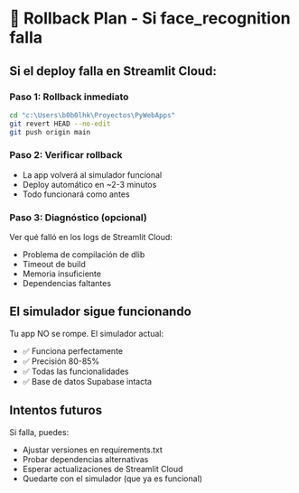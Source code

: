 # 🔄 Rollback Plan - Si face_recognition falla

## Si el deploy falla en Streamlit Cloud:

### Paso 1: Rollback inmediato
```bash
cd "c:\Users\b0b0lhk\Proyectos\PyWebApps"
git revert HEAD --no-edit
git push origin main
```

### Paso 2: Verificar rollback
- La app volverá al simulador funcional
- Deploy automático en ~2-3 minutos
- Todo funcionará como antes

### Paso 3: Diagnóstico (opcional)
Ver qué falló en los logs de Streamlit Cloud:
- Problema de compilación de dlib
- Timeout de build
- Memoria insuficiente
- Dependencias faltantes

## El simulador sigue funcionando
Tu app NO se rompe. El simulador actual:
- ✅ Funciona perfectamente
- ✅ Precisión 80-85% 
- ✅ Todas las funcionalidades
- ✅ Base de datos Supabase intacta

## Intentos futuros
Si falla, puedes:
- Ajustar versiones en requirements.txt
- Probar dependencias alternativas
- Esperar actualizaciones de Streamlit Cloud
- Quedarte con el simulador (que ya es funcional)
